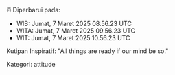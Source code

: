 ⏰ Diperbarui pada:
- WIB: Jumat, 7 Maret 2025 08.56.23 UTC
- WITA: Jumat, 7 Maret 2025 09.56.23 UTC
- WIT: Jumat, 7 Maret 2025 10.56.23 UTC

Kutipan Inspiratif:
"All things are ready if our mind be so."


Kategori: attitude

